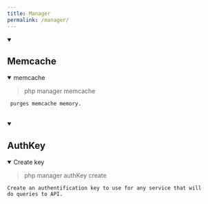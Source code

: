 ```yaml
---
title: Manager
permalink: /manager/
---
```


<details open>
<summary><h2>Memcache</h2></summary>

<details open>
<summary>memcache</summary>

<blockquote> php manager memcache</blockquote>

<code> purges memcache memory.</code>
</details><br>
</details>

<div class="line"></div>

<details open>
<summary><h2>AuthKey</h2></summary>

<details open>
<summary>Create key</summary>

<blockquote>php manager authKey create</blockquote>

<code>Create an authentification key to use for any service that will do queries to API.</code>
</details>
</details>
